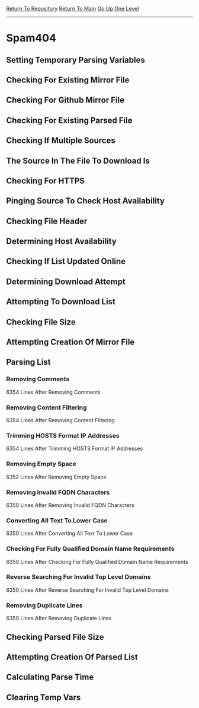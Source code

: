 [Return To Repository](https://github.com/deathbybandaid/piholeparser/)
[Return To Main](https://github.com/deathbybandaid/piholeparser/blob/master/RecentRunLogs/Mainlog.md)
[Go Up One Level](https://github.com/deathbybandaid/piholeparser/blob/master/RecentRunLogs/TopLevelScripts/30-Processing-Blacklists.md)
____________________________________
# Spam404
## Setting Temporary Parsing Variables
## Checking For Existing Mirror File
## Checking For Github Mirror File
## Checking For Existing Parsed File
## Checking If Multiple Sources
## The Source In The File To Download Is
## Checking For HTTPS
## Pinging Source To Check Host Availability
## Checking File Header
## Determining Host Availability
## Checking If List Updated Online
## Determining Download Attempt
## Attempting To Download List
## Checking File Size
## Attempting Creation Of Mirror File
## Parsing List
### Removing Comments
6354 Lines After Removing Comments
### Removing Content Filtering
6354 Lines After Removing Content Filtering
### Trimming HOSTS Format IP Addresses
6354 Lines After Trimming HOSTS Format IP Addresses
### Removing Empty Space
6352 Lines After Removing Empty Space
### Removing Invalid FQDN Characters
6350 Lines After Removing Invalid FQDN Characters
### Converting All Text To Lower Case
6350 Lines After Converting All Text To Lower Case
### Checking For Fully Qualified Domain Name Requirements
6350 Lines After Checking For Fully Qualified Domain Name Requirements
### Reverse Searching For Invalid Top Level Domains
6350 Lines After Reverse Searching For Invalid Top Level Domains
### Removing Duplicate Lines
6350 Lines After Removing Duplicate Lines
## Checking Parsed File Size
## Attempting Creation Of Parsed List
## Calculating Parse Time
## Clearing Temp Vars
